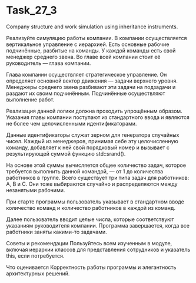 # Task_27_3
Company structure and work simulation using inheritance instruments.

Реализуйте симуляцию работы компании. В компании осуществляется вертикальное управление с иерархией. Есть основные рабочие подчинённые, разбитые на команды. У каждой команды есть свой менеджер среднего звена. Во главе всей компании стоит её руководитель — глава компании.

Глава компании осуществляет стратегическое управление. Он определяет основной вектор движения — задачи верхнего уровня. Менеджеры среднего звена разбивают эти задачи на подзадачи и раздают их своим подчинённым. Подчинённые осуществляют выполнение работ.

Реализация данной логики должна проходить упрощённым образом. Указания главы компании поступают из стандартного ввода и являются не более чем целочисленными идентификаторами.

Данные идентификаторы служат зерном для генератора случайных чисел. Каждый из менеджеров, принимая себе эту целочисленную команду, добавляет к ней свой порядковый номер и вызывает с результирующей суммой функцию std::srand().

На основе этой суммы вычисляется общее количество задач, которое требуется выполнить данной командой, — от 1 до количества работников в группе. Всего существует три типа задач для работников: A, B и C. Они тоже выбираются случайно и распределяются между незанятыми рабочими.

При старте программы пользователь указывает в стандартном вводе количество команд и количество работников в каждой из команд.

Далее пользователь вводит целые числа, которые соответствуют указаниям руководителя компании. Программа завершается, когда все работники заняты какими-то задачами.



Советы и рекомендации
Пользуйтесь всем изученным в модуле, включая иерархии классов для представления сотрудников и указатель this, если потребуется.



Что оценивается
Корректность работы программы и элегантность архитектурных решений.
